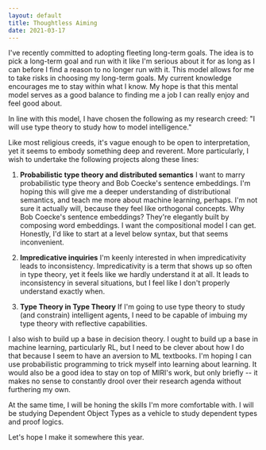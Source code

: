 ```yaml
---
layout: default
title: Thoughtless Aiming
date: 2021-03-17
---
```


I've recently committed to adopting fleeting long-term goals. The idea is to
pick a long-term goal and run with it like I'm serious about it for as long as
I can before I find a reason to no longer run with it. This model allows for 
me to take risks in choosing my long-term goals. My current knowledge 
encourages me to stay within what I know. My hope is that this mental model
serves as a good balance to finding me a job I can really enjoy and feel
good about.

In line with this model, I have chosen the following as my research creed:
"I will use type theory to study how to model intelligence."

Like most religious creeds, it's vague enough to be open to interpretation, 
yet it seems to embody something deep and reverent. More particularly, I wish
to undertake the following projects along these lines:

1. **Probabilistic type theory and distributed semantics**
   I want to marry probabilistic type theory and Bob Coecke's sentence 
   embeddings. I'm hoping this will give me a deeper understanding of 
   distributional semantics, and teach me more about machine learning, 
   perhaps. I'm not sure it actually will, because they feel like orthogonal
   concepts. Why Bob Coecke's sentence embeddings? They're elegantly
   built by composing word embeddings. I want the compositional model I can
   get. Honestly, I'd like to start at a level below syntax, but that seems
   inconvenient.

2. **Impredicative inquiries**
   I'm keenly interested in when impredicativity leads to inconsistency.
   Impredicativity is a term that shows up so often in type theory, yet it 
   feels like we hardly understand it at all. It leads to inconsistency in 
   several situations, but I feel like I don't properly understand exactly
   when. 

3. **Type Theory in Type Theory**
   If I'm going to use type theory to study (and constrain) intelligent
   agents, I need to be capable of imbuing my type theory with reflective
   capabilities.

I also wish to build up a base in decision theory. I ought to build up a base
in machine learning, particularly RL, but I need to be clever about how I do 
that because I seem to have an aversion to ML textbooks. I'm hoping I can
use probabilistic programming to trick myself into learning about learning. It
would also be a good idea to stay on top of MIRI's work, but only briefly --
it makes no sense to constantly drool over their research agenda without
furthering my own.

At the same time, I will be honing the skills I'm more comfortable with. I will
be studying Dependent Object Types as a vehicle to study dependent types and
proof logics. 

Let's hope I make it somewhere this year.
